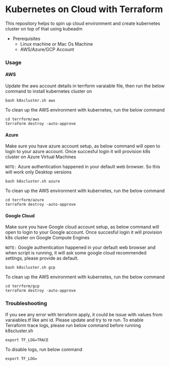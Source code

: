 <h1> Kubernetes on Cloud with Terraform </h1> 

This repository helps to spin up cloud environment and create kubernetes cluster on top of that using kubeadm

- Prerequisites
  - Linux machine or Mac Os Machine
  - AWS/Azure/GCP Account

### Usage

#### AWS
Update the aws account details in terrform varaiable file, then run the below command to install kubernetes cluster on 

```
bash k8scluster.sh aws
```

To clean up the AWS environment with kubernetes, run the below command

```
cd terrform/aws
terraform destroy -auto-approve
```

#### Azure
Make sure you have azure account setup, as below command will open to login to your azure account. Once succesful login it will provision k8s cluster on Azure Virtual Machines

`NOTE:` Azure  authentication happened in your default web browser. So this will work only Desktop versions
```
bash k8scluster.sh azure
```

To clean up the AWS environment with kubernetes, run the below command

```
cd terrform/azure
terraform destroy -auto-approve 
```

#### Google Cloud
Make sure you have Google cloud account setup, as below command will open to login to your Google account. Once succesful login it will provision k8s cluster on Google Compute Engines

`NOTE:` Google authentication happened in your default web browser and when script is running, it will ask some google cloud recommended settings, please provide as default. 

```
bash k8scluster.sh gcp
```

To clean up the AWS environment with kubernetes, run the below command

```
cd terrform/gcp
terraform destroy -auto-approve
```                         

### Troubleshooting

If you see any error with terraform apply, it could be issue with values from varaiables.tf like ami id. Please update and try to re run. To enable Terraform trace logs, please run below command before running k8scluster.sh
```
export TF_LOG=TRACE
```

To disable logs, run below command
```
export TF_LOG=
```
